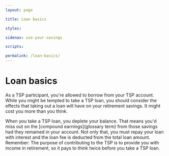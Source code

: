 ```yaml
---
layout: page

title: Loan basics

styles:

sidenav: use-your-savings

scripts:

permalink: /loan-basics/
---
```


# Loan basics

As a TSP participant, you're allowed to borrow from your TSP account. While you might be tempted to take a TSP loan, you should consider the effects that taking out a loan will have on your retirement savings. It might cost you more than you think.

When you take a TSP loan, you deplete your balance. That means you'd miss out on the [compound earnings](glossary term) from those savings had they remained in your account. Not only that, you must repay your loan with interest and the loan fee is deducted from the total loan amount. Remember: The purpose of contributing to the TSP is to provide you with income in retirement, so it pays to think twice before you take a TSP loan.

<!-- CONTENT END -->

